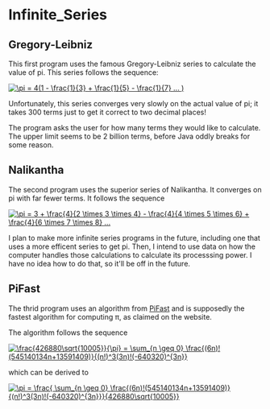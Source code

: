 # Infinite_Series
## Gregory-Leibniz
This first program uses the famous Gregory-Leibniz series to calculate the value of pi. This series follows the sequence:

<!-- $\pi = 4(1 - \frac{1}{3} + \frac{1}{5} + \frac{1}{7} ... )$ -->
<a href="https://www.codecogs.com/eqnedit.php?latex=\pi&space;=&space;4(1&space;-&space;\frac{1}{3}&space;&plus;&space;\frac{1}{5}&space;-&space;\frac{1}{7}&space;...&space;)" target="_blank"><img src="https://latex.codecogs.com/svg.latex?\pi&space;=&space;4(1&space;-&space;\frac{1}{3}&space;&plus;&space;\frac{1}{5}&space;-&space;\frac{1}{7}&space;...&space;)" title="\pi = 4(1 - \frac{1}{3} + \frac{1}{5} - \frac{1}{7} ... )" /></a>

Unfortunately, this series converges very slowly on the actual value of pi; it takes 300 terms just to get it correct to two decimal places!

The program asks the user for how many terms they would like to calculate. The upper limit seems to be 2 billion terms, before Java oddly breaks for some reason. 

## Nalikantha
The second program uses the superior series of Nalikantha. It converges on pi with far fewer terms. It follows the sequence

<!-- $\pi = 3 + \frac{4}{2 \times 3 \times 4} - \frac{4}{4 \times 5 \times 6} + \frac{4}{6 \times 7 \times 8} ...$ -->
<a href="https://www.codecogs.com/eqnedit.php?latex=\pi&space;=&space;3&space;&plus;&space;\frac{4}{2&space;\times&space;3&space;\times&space;4}&space;-&space;\frac{4}{4&space;\times&space;5&space;\times&space;6}&space;&plus;&space;\frac{4}{6&space;\times&space;7&space;\times&space;8}&space;..." target="_blank"><img src="https://latex.codecogs.com/svg.latex?\pi&space;=&space;3&space;&plus;&space;\frac{4}{2&space;\times&space;3&space;\times&space;4}&space;-&space;\frac{4}{4&space;\times&space;5&space;\times&space;6}&space;&plus;&space;\frac{4}{6&space;\times&space;7&space;\times&space;8}&space;..." title="\pi = 3 + \frac{4}{2 \times 3 \times 4} - \frac{4}{4 \times 5 \times 6} + \frac{4}{6 \times 7 \times 8} ..." /></a>

I plan to make more infinite series programs in the future, including one that uses a more efficent series to get pi. Then, I intend to use data on how the computer handles those calculations to calculate its processsing power. I have no idea how to do that, so it'll be off in the future.

## PiFast
The thrid program uses an algorithm from [PiFast](http://numbers.computation.free.fr/Constants/PiProgram/pifast.html) and is supposedly the fastest algorithm for computing π, as claimed on the website.

The algorithm follows the sequence

<!-- \frac{426880\sqrt{10005}}{\pi} = \sum_{n \geq 0} \frac{(6n)!(545140134n+13591409)}{(n!)^3(3n)!(-640320)^{3n}} -->
<a href="https://www.codecogs.com/eqnedit.php?latex=\frac{426880\sqrt{10005}}{\pi}&space;=&space;\sum_{n&space;\geq&space;0}&space;\frac{(6n)!(545140134n&plus;13591409)}{(n!)^3(3n)!(-640320)^{3n}}" target="_blank"><img src="https://latex.codecogs.com/svg.latex?\frac{426880\sqrt{10005}}{\pi}&space;=&space;\sum_{n&space;\geq&space;0}&space;\frac{(6n)!(545140134n&plus;13591409)}{(n!)^3(3n)!(-640320)^{3n}}" title="\frac{426880\sqrt{10005}}{\pi} = \sum_{n \geq 0} \frac{(6n)!(545140134n+13591409)}{(n!)^3(3n)!(-640320)^{3n}}" /></a>

which can be derived to

<!-- \pi = \frac{ \sum_{n \geq 0} \frac{(6n)!(545140134n+13591409)}{(n!)^3(3n)!(-640320)^{3n}}}{426880\sqrt{10005}} -->
<a href="https://www.codecogs.com/eqnedit.php?latex=\pi&space;=&space;\frac{&space;\sum_{n&space;\geq&space;0}&space;\frac{(6n)!(545140134n&plus;13591409)}{(n!)^3(3n)!(-640320)^{3n}}}{426880\sqrt{10005}}" target="_blank"><img src="https://latex.codecogs.com/svg.latex?\pi&space;=&space;\frac{&space;\sum_{n&space;\geq&space;0}&space;\frac{(6n)!(545140134n&plus;13591409)}{(n!)^3(3n)!(-640320)^{3n}}}{426880\sqrt{10005}}" title="\pi = \frac{ \sum_{n \geq 0} \frac{(6n)!(545140134n+13591409)}{(n!)^3(3n)!(-640320)^{3n}}}{426880\sqrt{10005}}" /></a>
